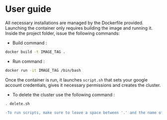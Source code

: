 # User guide
All necessary installations are managed by the Dockerfile provided. Launching the container only requires building the image and running it.  
Inside the project folder, issue the following commands:
* Build command :
```bash
docker build -t IMAGE_TAG .
```
* Run command :
```bash
docker run -it IMAGE_TAG /bin/bash
```
Once the container is run, it launches `script.sh` that sets your google account credentials, gives it necessary permissions and creates the cluster.

* To delete the cluster use the following command :
```bash
. delete.sh
```
```diff
-To run scripts, make sure to leave a space between '.' and the name of the file.
```
